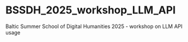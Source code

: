 # BSSDH_2025_workshop_LLM_API
Baltic Summer School of Digital Humanities 2025 - workshop on LLM API usage

